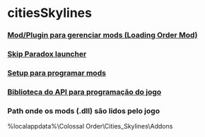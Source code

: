 # citiesSkylines

### [Mod/Plugin para gerenciar mods (Loading Order Mod)](https://docs.google.com/presentation/d/e/2PACX-1vRKrKvQOE541EzKUIBNRYT2aYA_Hl6QmwLO_7qUHZfy2u6-6Nv75M4CSNqPFCNmn3xwnpqrevXtlVAw/pub?start=true&loop=false&delayms=10000#slide=id.g16946ce1ba7_0_29)

### [Skip Paradox launcher](https://github.com/kianzarrin/LoadOrder/wiki/skip-paradox-launcher#2--set-steam-launch-options)

### [Setup para programar mods](https://community.simtropolis.com/forums/topic/73404-modding-tutorial-0-your-first-mod/)

### [Biblioteca do API para programação do jogo](https://skylines.paradoxwikis.com/Modding_API)

### Path onde os mods (.dll) são lidos pelo jogo
%localappdata%\Colossal Order\Cities_Skylines\Addons
